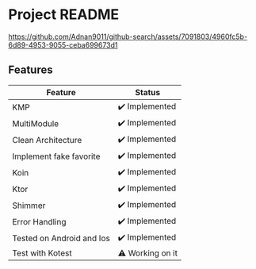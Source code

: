 # Project README


https://github.com/Adnan9011/github-search/assets/7091803/4960fc5b-6d89-4953-9055-ceba699673d1


## Features

| Feature                   | Status           |
|---------------------------|------------------|
| KMP                       | ✔️ Implemented   |
| MultiModule               | ✔️ Implemented   |
| Clean Architecture        | ✔️ Implemented   |
| Implement fake favorite   | ✔️ Implemented   |
| Koin                      | ✔️ Implemented   |
| Ktor                      | ✔️ Implemented   |
| Shimmer                   | ✔️ Implemented   |
| Error Handling            | ✔️ Implemented   |
| Tested on Android and Ios | ✔️ Implemented   |
| Test with Kotest          | ⚠️ Working on it |
